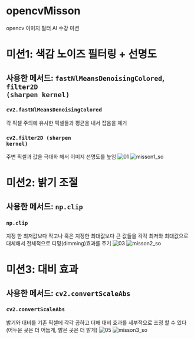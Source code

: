 # opencvMisson
opencv 이미지 필터 AI 수강 미션

# 미션1: 색감 노이즈 필터링 + 선명도
## 사용한 메서드: <code>fastNlMeansDenoisingColored</code>, <code>filter2D (sharpen kernel)</code>
### <code>cv2.fastNlMeansDenoisingColored</code>
각 픽셀 주의에 유사한 픽셀들과 평균을 내서 잡음을 제거
### <code>cv2.filter2D (sharpen kernel)</code> 
주변 픽셀과 값을 극대화 해서 이미지 선명도를 높임
![01](https://github.com/user-attachments/assets/3c136e0b-96ef-4d9b-b2d9-ba9d5b7acb13)
![misson1_so](https://github.com/user-attachments/assets/3ca280fa-0032-41d8-936d-7b66092c7747)

# 미션2: 밝기 조절
## 사용한 메서드: <code>np.clip</code>
### <code>np.clip</code>
지정 한 최저값보다 작고나 혹은 지정한 최대값보다 큰 값들을 각각 최저와 최대값으로 대체해서 전체적으로 디밍(dimming)효과를 주기
![03](https://github.com/user-attachments/assets/1a402ad8-a15c-4040-a6d2-a0ee3a1ecac3)
![misson2_so](https://github.com/user-attachments/assets/e5d0dd2b-efd3-4099-8975-92261f7e7ad9)

# 미션3: 대비 효과
## 사용한 메서드: <code>cv2.convertScaleAbs</code>
### <code>cv2.convertScaleAbs</code>
밝기와 대비를 기존 픽셀에 각각 곱하고 더해 대비 효과를 세부적으로 조정 할 수 있다 (어두운 곳은 더 어둡게, 밝은 곳은 더 밝게)
![05](https://github.com/user-attachments/assets/da65473d-f152-4c05-b8b7-abcbce5ea37b)
![misson3_so](https://github.com/user-attachments/assets/596ebefa-daeb-404c-800d-b85a605b5086)

